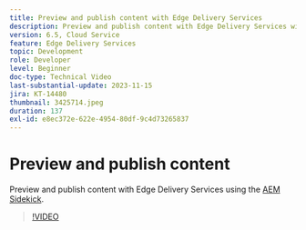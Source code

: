 ```yaml
---
title: Preview and publish content with Edge Delivery Services
description: Preview and publish content with Edge Delivery Services with the AEM Sidekick
version: 6.5, Cloud Service
feature: Edge Delivery Services
topic: Development
role: Developer
level: Beginner
doc-type: Technical Video
last-substantial-update: 2023-11-15
jira: KT-14480
thumbnail: 3425714.jpeg
duration: 137
exl-id: e8ec372e-622e-4954-80df-9c4d73265837
---
```

# Preview and publish content

Preview and publish content with Edge Delivery Services using the [AEM Sidekick](./sidekick.md).

>[!VIDEO](https://video.tv.adobe.com/v/3425714/?learn=on)
